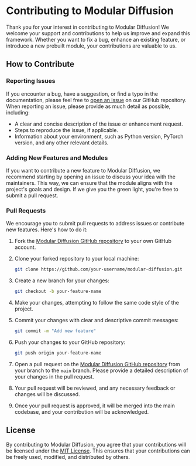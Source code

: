 # Contributing to Modular Diffusion

Thank you for your interest in contributing to Modular Diffusion! We welcome your support and contributions to help us improve and expand this framework. Whether you want to fix a bug, enhance an existing feature, or introduce a new prebuilt module, your contributions are valuable to us.

## How to Contribute

### Reporting Issues

If you encounter a bug, have a suggestion, or find a typo in the documentation, please feel free to [open an issue](https://github.com/cabralpinto/modular-diffusion/issues) on our GitHub repository. When reporting an issue, please provide as much detail as possible, including:

- A clear and concise description of the issue or enhancement request.
- Steps to reproduce the issue, if applicable.
- Information about your environment, such as Python version, PyTorch version, and any other relevant details.

### Adding New Features and Modules

If you want to contribute a new feature to Modular Diffusion, we recommend starting by opening an issue to discuss your idea with the maintainers. This way, we can ensure that the module aligns with the project's goals and design. If we give you the green light, you're free to submit a pull request.

### Pull Requests

We encourage you to submit pull requests to address issues or contribute new features. Here's how to do it:

1. Fork the [Modular Diffusion GitHub repository](https://github.com/cabralpinto/modular-diffusion) to your own GitHub account.

2. Clone your forked repository to your local machine:

   ```bash
   git clone https://github.com/your-username/modular-diffusion.git
   ```

3. Create a new branch for your changes:

   ```bash
   git checkout -b your-feature-name
   ```

4. Make your changes, attempting to follow the same code style of the project.

5. Commit your changes with clear and descriptive commit messages:

   ```bash
   git commit -m "Add new feature"
   ```

6. Push your changes to your GitHub repository:

   ```bash
   git push origin your-feature-name
   ```

7. Open a pull request on the [Modular Diffusion GitHub repository](https://github.com/cabralpinto/modular-diffusion) from your branch to the `main` branch. Please provide a detailed description of your changes in the pull request.

8. Your pull request will be reviewed, and any necessary feedback or changes will be discussed.

9. Once your pull request is approved, it will be merged into the main codebase, and your contribution will be acknowledged.

## License

By contributing to Modular Diffusion, you agree that your contributions will be licensed under the [MIT License](LICENSE). This ensures that your contributions can be freely used, modified, and distributed by others.

